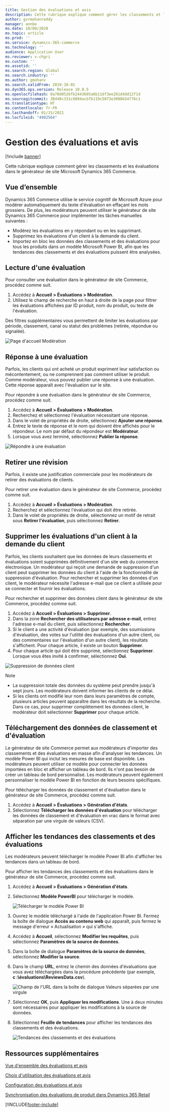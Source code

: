 ```yaml
---
title: Gestion des évaluations et avis
description: Cette rubrique explique comment gérer les classements et les évaluations dans le générateur de site Microsoft Dynamics 365 Commerce.
author: gvrmohanreddy
manager: annbe
ms.date: 10/09/2020
ms.topic: article
ms.prod: ''
ms.service: dynamics-365-commerce
ms.technology: ''
audience: Application User
ms.reviewer: v-chgri
ms.custom: ''
ms.assetid: ''
ms.search.region: Global
ms.search.industry: ''
ms.author: gmohanv
ms.search.validFrom: 2019-10-01
ms.dyn365.ops.version: Release 10.0.5
ms.openlocfilehash: 0a70d0526fb2443605a6b11df3ee281d4dd12f1d
ms.sourcegitcommit: 38d40c331c8894acb7b119c5073e3088b54776c1
ms.translationtype: HT
ms.contentlocale: fr-FR
ms.lasthandoff: 01/15/2021
ms.locfileid: "4982564"
---
```

# <a name="manage-ratings-and-reviews"></a>Gestion des évaluations et avis

[!include [banner](includes/banner.md)]

Cette rubrique explique comment gérer les classements et les évaluations dans le générateur de site Microsoft Dynamics 365 Commerce.

## <a name="overview"></a>Vue d’ensemble

Dynamics 365 Commerce utilise le service cognitif de Microsoft Azure pour modérer automatiquement du texte d'évaluation en effaçant les mots grossiers. De plus, les modérateurs peuvent utiliser le générateur de site Dynamics 365 Commerce pour implémenter les tâches manuelles suivantes :

- Modérez les évaluations en y répondant ou en les supprimant.
- Supprimez les évaluations d'un client à la demande du client.
- Importez en bloc les données des classements et des évaluations pour tous les produits dans un modèle Microsoft Power BI, afin que les tendances des classements et des évaluations puissent être analysées.

## <a name="read-a-review"></a>Lecture d'une évaluation 

Pour consulter une évaluation dans le générateur de site Commerce, procédez comme suit.

1. Accédez à **Accueil \> Évaluations \> Modération**.
1. Utilisez le champ de recherche en haut à droite de la page pour filtrer les évaluations affichées par ID produit, nom du produit, ou texte de l'évaluation.

Des filtres supplémentaires vous permettent de limiter les évaluations par période, classement, canal ou statut des problèmes (retirée, répondue ou signalée).

![Page d'accueil Modération](media/rnr-moderation-home.png) 

## <a name="respond-to-a-review"></a>Réponse à une évaluation 

Parfois, les clients qui ont acheté un produit expriment leur satisfaction ou mécontentement, ou ne comprennent pas comment utiliser le produit. Comme modérateur, vous pouvez publier une réponse à une évaluation. Cette réponse apparaît avec l'évaluation sur le site. 

Pour répondre à une évaluation dans le générateur de site Commerce, procédez comme suit.

1. Accédez à **Accueil \> Évaluations \> Modération**.
1. Recherchez et sélectionnez l'évaluation nécessitant une réponse.
1. Dans le volet de propriétés de droite, sélectionnez **Ajouter une réponse**.
1. Entrez le texte de réponse et le nom qui doivent être affichés pour le répondeur. Le nom par défaut du répondeur est **Modérateur**.
1. Lorsque vous avez terminé, sélectionnez **Publier la réponse**.

![Répondre à une évaluation](media/rnr-moderation-response.png) 

## <a name="take-down-a-review"></a>Retirer une révision 

Parfois, il existe une justification commerciale pour les modérateurs de retirer des évaluations de clients. 

Pour retirer une évaluation dans le générateur de site Commerce, procédez comme suit.

1. Accédez à **Accueil \> Évaluations \> Modération**.
1. Recherchez et sélectionnez l'évaluation qui doit être retirée.
1. Dans le volet de propriétés de droite, sélectionnez un motif de retrait sous **Retirer l'évaluation**, puis sélectionnez **Retirer**.
    
## <a name="delete-a-customers-reviews-at-the-customers-request"></a>Supprimer les évaluations d'un client à la demande du client 

Parfois, les clients souhaitent que les données de leurs classements et évaluations soient supprimées définitivement d'un site web du commerce électronique. Un modérateur qui reçoit une demande de suppression d'un client peut supprimer les données du client à l'aide de la fonctionnalité de suppression d'évaluation. Pour rechercher et supprimer les données d'un client, le modérateur nécessite l'adresse e-mail que ce client a utilisée pour se connecter et fournir les évaluations. 

Pour rechercher et supprimer des données client dans le générateur de site Commerce, procédez comme suit.

1. Accédez à **Accueil \> Évaluations \> Supprimer**.
1. Dans la zone **Rechercher des utilisateurs par adresse e-mail**, entrez l'adresse e-mail du client, puis sélectionnez **Rechercher**.
1. Si le client a une activité d'évaluation (par exemple, des soumissions d'évaluation, des votes sur l'utilité des évaluations d'un autre client, ou des commentaires sur l'évaluation d'un autre client), les résultats s'affichent. Pour chaque article, il existe un bouton **Supprimer**.
1. Pour chaque article qui doit être supprimé, sélectionnez **Supprimer**. Lorsque vous êtes invité à confirmer, sélectionnez **Oui**. 
    
![Suppression de données client](media/rnr-moderation-delete-reviews.png) 

> [!NOTE]
> - La suppression totale des données du système peut prendre jusqu'à sept jours. Les modérateurs doivent informer les clients de ce délai.
> - Si les clients ont modifié leur nom dans leurs paramètres de compte, plusieurs articles peuvent apparaître dans les résultats de la recherche. Dans ce cas, pour supprimer complètement les données client, le modérateur doit sélectionner **Supprimer** pour chaque article. 

## <a name="download-ratings-and-reviews-data"></a>Téléchargement des données de classement et d'évaluation

Le générateur de site Commerce permet aux modérateurs d'importer des classements et des évaluations en masse afin d'analyser les tendances. Un modèle Power BI qui inclut les mesures de base est disponible. Les modérateurs peuvent utiliser ce modèle pour connecter les données importées en bloc et afficher un tableau de bord. Ils n'ont pas besoin de créer un tableau de bord personnalisé. Les modérateurs peuvent également personnaliser le modèle Power BI en fonction de leurs besoins spécifiques. 

Pour télécharger les données de classement et d'évaluation dans le générateur de site Commerce, procédez comme suit.

1. Accédez à **Accueil \> Évaluations \> Génération d'états**.
1. Sélectionnez **Télécharger les données d'évaluation** pour télécharger les données de classement et d'évaluation en vrac dans le format avec séparation par une virgule de valeurs (CSV).

## <a name="view-ratings-and-reviews-trends"></a>Afficher les tendances des classements et des évaluations

Les modérateurs peuvent télécharger le modèle Power BI afin d'afficher les tendances dans un tableau de bord.

Pour afficher les tendances des classements et des évaluations dans le générateur de site Commerce, procédez comme suit.

1. Accédez à **Accueil \> Évaluations \> Génération d'états**.
1. Sélectionnez **Modèle PowerBI** pour télécharger le modèle.

    ![Télécharger le modèle Power BI](media/rnr-moderation-reports.png) 

1. Ouvrez le modèle téléchargé à l'aide de l'application Power BI. Fermez la boîte de dialogue **Accès au contenu web** qui apparaît, puis fermez le message d'erreur « Actualisation » qui s'affiche.
1. Accédez à **Accueil**, sélectionnez **Modifier les requêtes**, puis sélectionnez **Paramètres de la source de données**.
1. Dans la boîte de dialogue **Paramètres de la source de données**, sélectionnez **Modifier la source**.
1. Dans le champ **URL**, entrez le chemin des données d'évaluations que vous avez téléchargées dans la procédure précédente (par exemple, **c :\\évaluations\\ReviewsData.csv**).

    ![Champ de l'URL dans la boîte de dialogue Valeurs séparées par une virgule](media/rnr-powerbi-datasource-settings.png) 

1. Sélectionnez **OK**, puis **Appliquer les modifications**. Une à deux minutes sont nécessaires pour appliquer les modifications à la source de données.
1. Sélectionnez **Feuille de tendances** pour afficher les tendances des classements et des évaluations.

    ![Tendances des classements et des évaluations](media/rnr-powerbi-dashboard-template.png) 
    
## <a name="additional-resources"></a>Ressources supplémentaires

[Vue d'ensemble des évaluations et avis](ratings-reviews-overview.md)

[Choix d'utilisation des évaluations et avis](opt-in-ratings-reviews.md)

[Configuration des évaluations et avis](configure-ratings-reviews.md)

[Synchronisation des évaluations de produit dans Dynamics 365 Retail](sync-product-ratings.md)


[!INCLUDE[footer-include](../includes/footer-banner.md)]